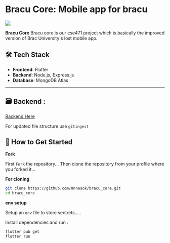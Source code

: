 # Bracu Core: Mobile app for bracu
![](https://raw.githubusercontent.com/Onnesok/bracu_core/refs/heads/main/assets/logo/bracu_core.png)

**Bracu Core** Bracu core is our cse471 project which is basically the improved version of Brac University's lost mobile app.



## 🛠️ **Tech Stack**
- **Frontend**: Flutter
- **Backend**: Node.js, Express.js
- **Database**: MongoDB Atlas

---

## 🗃️ **Backend** :

[Backend Here](https://github.com/Onnesok/bracu_core_backend)


For updated file structure use ``gitingest``


## 🚀 **How to Get Started**

**Fork**

First ``Fork`` the repository... Then clone the repository from your profile where you forked it...

**For cloning**
   ```bash
   git clone https://github.com/Onnesok/bracu_core.git
   cd bracu_core
   ```
**env setup**

Setup an ``env`` file to store sectrets.....

Install dependencies and run :
```bash
flutter pub get
flutter run
```

